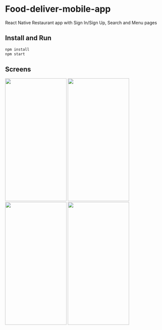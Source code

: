 # Food-deliver-mobile-app
React Native Restaurant app with Sign In/Sign Up, Search and Menu pages
## Install and Run
```bash
npm install
npm start
```
## Screens
<img src="https://user-images.githubusercontent.com/54148043/117554162-3f9c5300-b06f-11eb-8721-d6ce36bb9cd9.jpg" width="200" height="400" />  <img src="https://user-images.githubusercontent.com/54148043/117554164-43c87080-b06f-11eb-877d-17a6076135fa.jpg" width="200" height="400" />  <img src="https://user-images.githubusercontent.com/54148043/117554165-475bf780-b06f-11eb-89ed-80f4db80b6c4.jpg" width="200" height="400" />  <img src="https://user-images.githubusercontent.com/54148043/117554169-49be5180-b06f-11eb-94d6-aecf0709e3d9.jpg" width="200" height="400" />
